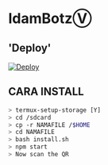 # IdamBotzⓋ
## 'Deploy'
[![Deploy](https://www.herokucdn.com/deploy/button.svg)](https://heroku.com/deploy?template=https://github.com/Idamxixi/fswx/)

##  CARA INSTALL 
```bash
> termux-setup-storage [Y]
> cd /sdcard
> cp -r NAMAFILE /$HOME
> cd NAMAFILE
> bash install.sh
> npm start
> Now scan the QR
```
